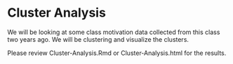 # Cluster Analysis

We will be looking at some class motivation data collected from this class two years ago. We will be clustering and visualize the clusters.

Please review Cluster-Analysis.Rmd or Cluster-Analysis.html for the results.

